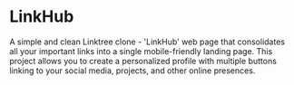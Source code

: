 # LinkHub
A simple and clean Linktree clone - 'LinkHub' web page that consolidates all your important links into a single mobile-friendly landing page. This project allows you to create a personalized profile with multiple buttons linking to your social media, projects, and other online presences.
